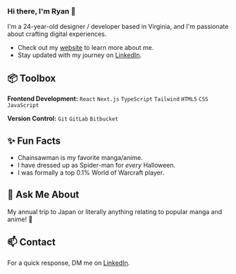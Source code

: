 ### Hi there, I'm Ryan 👋

I'm a 24-year-old designer / developer based in Virginia, and I'm passionate about crafting digital experiences.

- Check out my [website](https://ryanschork.com/) to learn more about me.
- Stay updated with my journey on [LinkedIn](https://www.linkedin.com/in/ryan-schork-3ab4b41a3/).

## 📦 Toolbox

**Frontend Development:** `React` `Next.js` `TypeScript` `Tailwind` `HTML5` `CSS` `JavaScript`
 
**Version Control:** `Git` `GitLab` `Bitbucket`

## ✨ Fun Facts 
- Chainsawman is my favorite manga/anime.
- I have dressed up as Spider-man for _every_ Halloween.
- I was formally a top 0.1% World of Warcraft player.

## 💬 Ask Me About
My annual trip to Japan or literally anything relating to popular manga and anime! 🎌

## 📫 Contact

 For a quick response, DM me on  [LinkedIn](https://www.linkedin.com/in/ryan-schork-3ab4b41a3/). 
 

<!--
**ryanschork/RyanSchork** is a ✨ _special_ ✨ repository because its `README.md` (this file) appears on your GitHub profile.

Here are some ideas to get you started:

- 🔭 I’m currently working on ...
- 🌱 I’m currently learning ...
- 👯 I’m looking to collaborate on ...
- 🤔 I’m looking for help with ...
- 💬 Ask me about ...
- 📫 How to reach me: ...
- 😄 Pronouns: ...
- ⚡ Fun fact: ...
-->
